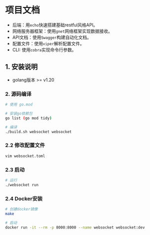 # 项目文档

- 后端：用`echo`快速搭建基础restful风格API。
- 网络服务器框架：使用`gnet`网络框架实现数据接收。
- API文档：使用`Swagger`构建自动化文档。
- 配置文件：使用`viper`解析配置文件。
- CLI: 使用`cobra`实现命令行参数。

## 1. 安装说明

- golang版本 >= v1.20

### 2. 源码编译

```bash
# 使用 go.mod

# 安装go依赖包
go list (go mod tidy)

# 编译
./build.sh websocket websocket
```

### 2.2 修改配置文件

```bash
vim websocket.toml
```

### 2.3 启动

```bash
# 运行
./websocket run
```

### 2.4 Docker安装

```bash
# 创建docker镜像
make

# 启动
docker run -it --rm -p 8000:8000 --name websocket websocket:dev
```
